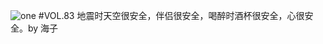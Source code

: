 ![one](http://image.wufazhuce.com/FnLTX5_8QZP3HC1CIX9U1cG578FN)
#VOL.83
地震时天空很安全，伴侣很安全，喝醉时酒杯很安全，心很安全。by 海子